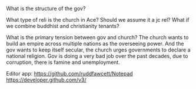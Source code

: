What is the structure of the gov?

What type of reli is the church in Ace?
Should we assume it a jc rel?
What if we combine buddhist and christianity tenants?

What is the primary tension between gov and church?
The church wants to build an empire across multiple nations as the overseeing power.
And the gov wants to keep itself secular, the church urges governments to declare a national religion.
Gov is doing a very bad job over the past decades, due to corruption, there is famine and unemployment.

Editor app:
https://github.com/ruddfawcett/Notepad
https://developer.github.com/v3/
